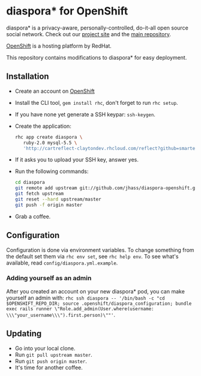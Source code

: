 # diaspora* for OpenShift

diaspora* is a privacy-aware, personally-controlled, do-it-all open source social network. Check out our [project site](https://diasporafoundation.org) and the [main repository](https://github.com/diaspora/diaspora).

[OpenShift](https://openshift.redhat.com/app/) is a hosting platform by RedHat.

This repository contains modifications to diaspora* for easy deployment.

## Installation

- Create an account on [OpenShift](https://openshift.redhat.com/app/)
- Install the CLI tool, `gem install rhc`, don't forget to run `rhc setup`.
- If you have none yet generate a SSH keypar: `ssh-keygen`.
- Create the application:
  
  ```bash
  rhc app create diaspora \
     ruby-2.0 mysql-5.5 \
     'http://cartreflect-claytondev.rhcloud.com/reflect?github=smarterclayton/openshift-redis-cart'

  ```
  
- If it asks you to upload your SSH key, answer yes.
- Run the following commands:
  
  ```bash
  cd diaspora
  git remote add upstream git://github.com/jhass/diaspora-openshift.git
  git fetch upstream
  git reset --hard upstream/master
  git push -f origin master
  ```
  
- Grab a coffee.

## Configuration

Configuration is done via environment variables. To change something
from the default set them via `rhc env set`, see `rhc help env`. To see what's available,
read `config/diaspora.yml.example`.

### Adding yourself as an admin

After you created an account on your new diaspora* pod, you can make
yourself an admin with: `rhc ssh diaspora -- '/bin/bash -c "cd $OPENSHIFT_REPO_DIR; source .openshift/diaspora_configuration; bundle exec rails runner \"Role.add_admin(User.where(username: \\\"your_username\\\").first.person)\""'`.


## Updating

- Go into your local clone.
- Run `git pull upstream master`.
- Run `git push origin master`.
- It's time for another coffee.
